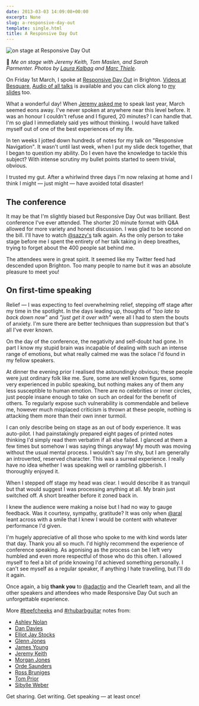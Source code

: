 ```yaml
---
date: 2013-03-03 14:09:08+00:00
excerpt: None
slug: a-responsive-day-out
template: single.html
title: A Responsive Day Out
---
```



![on stage at Responsive Day Out](/images/2013/03/me-at-responsive-day-out.jpg)


🤫 _Me on stage with Jeremy Keith, Tom Maslen, and Sarah Parmenter. Photos by [Laura Kalbag](http://www.flickr.com/photos/laurakalbag/8522038116/) and [Marc Thiele](http://www.flickr.com/photos/marcthiele/8519278036/)._

On Friday 1st March, I spoke at [Responsive Day Out](http://responsiveconf.com/) in Brighton. [Videos at Besquare](http://www.besquare.me/conferences/responsive-day-out/), [Audio of all talks](http://adactio.com/journal/6091/) is available and you can click along to [my slides](https://speakerdeck.com/dbushell/responsive-navigation) too.

What a wonderful day! When [Jeremy asked me](/2012/12/07/responsive-day-out/) to speak last year, March seemed eons away. I've never spoken at anywhere near this level before. It was an honour I couldn't refuse and I figured, 20 minutes? I can handle that. I'm so glad I immediately said yes without thinking. I would have talked myself out of one of the best experiences of my life.

In ten weeks I jotted down hundreds of notes for my talk on "Responsive Navigation". It wasn't until last week, when I put my slide deck together, that I began to question my ability. Do I even have the knowledge to tackle this subject? With intense scrutiny my bullet points started to seem trivial, obvious.

I trusted my gut. After a whirlwind three days I'm now relaxing at home and I think I might — just might — have avoided total disaster!


## The conference


It may be that I'm slightly biased but Responsive Day Out was brilliant. Best conference I've ever attended. The shorter 20 minute format with Q&A allowed for more variety and honest discussion. I was glad to be second on the bill. I'll have to watch [@sazzy's](https://twitter.com/sazzy) talk again. As the only person to take stage before me I spent the entirety of her talk taking in deep breathes, trying to forget about the 400 people sat behind me.

The attendees were in great spirit. It seemed like my Twitter feed had descended upon Brighton. Too many people to name but it was an absolute pleasure to meet you!


## On first-time speaking


Relief — I was expecting to feel overwhelming relief, stepping off stage after my time in the spotlight. In the days leading up, thoughts of _"too late to back down now"_ and _"just get it over with"_ were all I had to stem the bouts of anxiety. I'm sure there are better techniques than suppression but that's all I've ever known.

On the day of the conference, the negativity and self-doubt had gone. In part I know my stupid brain was incapable of dealing with such an intense range of emotions, but what really calmed me was the solace I'd found in my fellow speakers.

At dinner the evening prior I realised the astoundingly obvious; these people were just ordinary folk like me. Sure, some are well known figures, some very experienced in public speaking, but nothing makes any of them any less susceptible to human emotion. There are no celebrities or inner circles, just people insane enough to take on such an ordeal for the benefit of others. To regularly expose such vulnerability is commendable and believe me, however much misplaced criticism is thrown at these people, nothing is attacking them more than their own inner turmoil.

I can only describe being on stage as an out of body experience. It was auto-pilot. I had painstakingly prepared eight pages of printed notes thinking I'd simply read them verbatim if all else failed. I glanced at them a few times but somehow I was saying things anyway! My mouth was moving without the usual mental process. I wouldn't say I'm shy, but I am generally an introverted, reserved character. This was a surreal experience. I really have no idea whether I was speaking well or rambling gibberish. I thoroughly enjoyed it.

When I stepped off stage my head was clear. I would describe it as tranquil but that would suggest I was processing anything at all. My brain just switched off. A short breather before it zoned back in.

I knew the audience were making a noise but I had no way to gauge feedback. Was it courtesy, sympathy, gratitude? It was only when [@aral](https://twitter.com/aral) leant across with a smile that I knew I would be content with whatever performance I'd given.

I'm hugely appreciative of all those who spoke to me with kind words later that day. Thank you all so much. I'd highly recommend the experience of conference speaking. As agonising as the process can be I left very humbled and even more respectful of those who do this often. I allowed myself to feel a bit of pride knowing I'd achieved something personally. I can't see myself as a regular speaker, if anything I hate travelling, but I'll do it again.

Once again, a big **thank you** to [@adactio](https://twitter.com/adactio) and the Clearleft team, and all the other speakers and attendees who made Responsive Day Out such an unforgettable experience.

More [#beefcheeks](https://twitter.com/search?q=%23beefcheeks) and [#rhubarbguitar](https://twitter.com/search?q=%23rhubarbguitar) notes from:

* [Ashley Nolan](http://www.dragongraphics.co.uk/blog/responsively-winging-it-together)
* [Dan Davies](http://www.dan-davies.co.uk/beefcheeks-in-brighton)
* [Elliot Jay Stocks](http://elliotjaystocks.com/blog/responsive-web-design-the-war-has-not-yet-been-won/)
* [Glenn Jones](http://glennjones.net/2013/03/response-day-out-conference/)
* [James Young](http://www.welcomebrand.co.uk/thoughts/responsive-day-out-we-still-dont-know-what-were-doing/)
* [Jeremy Keith](http://adactio.com/journal/6078/)
* [Morgan Jones](http://phunkyvenom.co.uk/phunky-says/2/3/2013/responsive-conf-brighton)
* [Orde Saunders](http://decadecity.net/blog/2013/03/01/)
* [Ross Bruniges](http://www.thecssdiv.co.uk/2013/03/on-responsive-design/)
* [Tom Prior](http://www.thebestisyettocome.co.uk/responsive-day-out-2013/)
* [Sibylle Weber](http://sibylleweber.com/2013/03/responsive-day-out-2013/)

Get sharing. Get writing. Get speaking — at least once!
